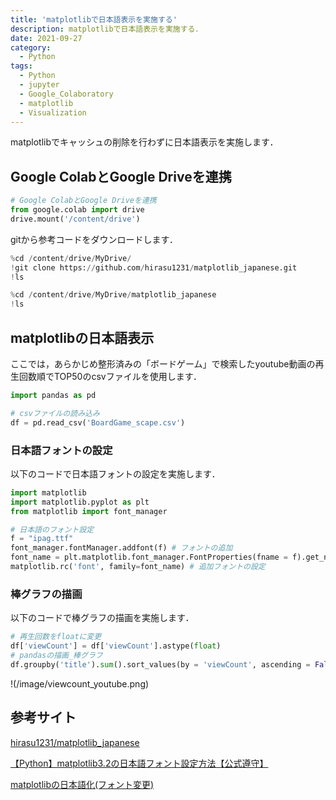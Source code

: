 ```yaml
---
title: 'matplotlibで日本語表示を実施する'
description: matplotlibで日本語表示を実施する．
date: 2021-09-27
category: 
  - Python
tags:
  - Python
  - jupyter
  - Google_Colaboratory
  - matplotlib
  - Visualization
---
```

<!-- https://www.hamlet-engineer.com -->
matplotlibでキャッシュの削除を行わずに日本語表示を実施します．

<!-- more -->
<ClientOnly>
  <CallInArticleAdsense />
</ClientOnly>






## Google ColabとGoogle Driveを連携
```python
# Google ColabとGoogle Driveを連携
from google.colab import drive
drive.mount('/content/drive')
```

gitから参考コードをダウンロードします．
```python
%cd /content/drive/MyDrive/
!git clone https://github.com/hirasu1231/matplotlib_japanese.git
!ls
```
```python
%cd /content/drive/MyDrive/matplotlib_japanese
!ls
```

## matplotlibの日本語表示
ここでは，あらかじめ整形済みの「ボードゲーム」で検索したyoutube動画の再生回数順でTOP50のcsvファイルを使用します．
```python
import pandas as pd

# csvファイルの読み込み
df = pd.read_csv('BoardGame_scape.csv')
```

### 日本語フォントの設定
以下のコードで日本語フォントの設定を実施します．
```python
import matplotlib
import matplotlib.pyplot as plt
from matplotlib import font_manager

# 日本語のフォント設定
f = "ipag.ttf"
font_manager.fontManager.addfont(f) # フォントの追加
font_name = plt.matplotlib.font_manager.FontProperties(fname = f).get_name() # 追加フォント名
matplotlib.rc('font', family=font_name) # 追加フォントの設定
```

### 棒グラフの描画
以下のコードで棒グラフの描画を実施します．
```python
# 再生回数をfloatに変更
df['viewCount'] = df['viewCount'].astype(float)
# pandasの描画_棒グラフ
df.groupby('title').sum().sort_values(by = 'viewCount', ascending = False)[0:50].plot(kind='bar', y = 'viewCount', figsize = (25,10), fontsize = 20)
```

!(/image/viewcount_youtube.png)

## 参考サイト
[hirasu1231/matplotlib_japanese](https://github.com/hirasu1231/matplotlib_japanese.git)

[【Python】matplotlib3.2の日本語フォント設定方法【公式遵守】](https://qiita.com/mikan3rd/items/791e3cd7f75e010c8f9f)

[matplotlibの日本語化(フォント変更)](https://ricrowl.hatenablog.com/entry/2020/09/14/032424#%E3%83%95%E3%82%A9%E3%83%B3%E3%83%88%E3%82%92matplotlib%E3%81%AB%E8%BF%BD%E5%8A%A0)




<ClientOnly>
  <CallInArticleAdsense />
</ClientOnly>